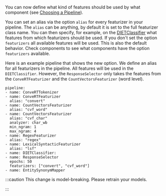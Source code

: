 You can now define what kind of features should be used by what component
(see [Choosing a Pipeline](./tuning-your-model.mdx)).

You can set an alias via the option `alias` for every featurizer in your pipeline.
The `alias` can be anything, by default it is set to the full featurizer class name.
You can then specify, for example, on the
[DIETClassifier](./components.mdx#diet-classifier) what features from which
featurizers should be used.
If you don't set the option `featurizers` all available features will be used.
This is also the default behavior.
Check components to see what components have the option
`featurizers` available.

Here is an example pipeline that shows the new option.
We define an alias for all featurizers in the pipeline.
All features will be used in the `DIETClassifier`.
However, the `ResponseSelector` only takes the features from the
`ConveRTFeaturizer` and the `CountVectorsFeaturizer` (word level).

```
pipeline:
- name: ConveRTTokenizer
- name: ConveRTFeaturizer
  alias: "convert"
- name: CountVectorsFeaturizer
  alias: "cvf_word"
- name: CountVectorsFeaturizer
  alias: "cvf_char"
  analyzer: char_wb
  min_ngram: 1
  max_ngram: 4
- name: RegexFeaturizer
  alias: "regex"
- name: LexicalSyntacticFeaturizer
  alias: "lsf"
- name: DIETClassifier:
- name: ResponseSelector
  epochs: 50
  featurizers: ["convert", "cvf_word"]
- name: EntitySynonymMapper
```

:::caution
This change is model-breaking. Please retrain your models.

:::
